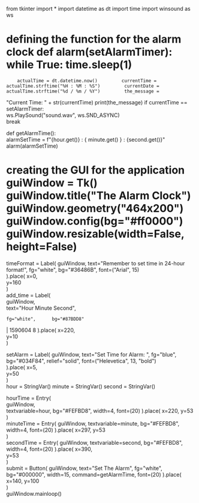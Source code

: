 from tkinter import * import datetime as dt import time  import winsound as ws  
  
  
# defining the function for the alarm clock def alarm(setAlarmTimer):     while True:         time.sleep(1)  
        actualTime = dt.datetime.now()         currentTime = actualTime.strftime("%H : %M : %S")         currentDate = actualTime.strftime("%d / %m / %Y")         the_message = 
"Current Time: " + str(currentTime)          print(the_message)         if currentTime == setAlarmTimer:  
            ws.PlaySound("sound.wav", ws.SND_ASYNC)             
            break  
  
  
def getAlarmTime():    
alarmSetTime = f"{hour.get()} : 
{
minute.get()
} : {second.get()}"     alarm(alarmSetTime)  
# creating the GUI for the application guiWindow = Tk() guiWindow.title("The Alarm Clock") guiWindow.geometry("464x200") guiWindow.config(bg="#ff0000")  guiWindow.resizable(width=False, height=False)  
  
timeFormat = Label(     guiWindow,      text="Remember to set time in 24-hour format!",     fg="white",     bg="#36486B",     font=("Arial", 15)  
).place(     x=0,  
    y=160  
)  
add_time = Label(     
guiWindow,  
    text="Hour     Minute     Second",  
      
    fg="white",      bg="#87BDD8"  
 | 1590604 8
).place(     x=220,  
    y=10  
)  
  
setAlarm = Label(     guiWindow,     text="Set Time for Alarm: ",     fg="blue",     bg="#034F84",     relief="solid",     font=("Helevetica", 13, "bold")  
).place(     x=5,  
    y=50  
)  
hour = StringVar() minute 
= StringVar() second = 
StringVar()  
  
hourTime = Entry(     
guiWindow,  
    textvariable=hour,     bg="#FEFBD8",     width=4,     font=(20) ).place(     x=220,     y=53  
)  
minuteTime = Entry(     guiWindow,     textvariable=minute,     bg="#FEFBD8",     width=4,     font=(20) ).place(     x=297,      y=53  
)  
secondTime = Entry(     guiWindow,     textvariable=second,     bg="#FEFBD8",     width=4,     font=(20)  ).place(     x=390,     
y=53  
)  
submit = Button(     guiWindow,     text="Set The Alarm",     fg="white",     bg="#000000",     width=15,     command=getAlarmTime,     font=(20) ).place(     x=140,      y=100  
)  
guiWindow.mainloop()  
  	  

